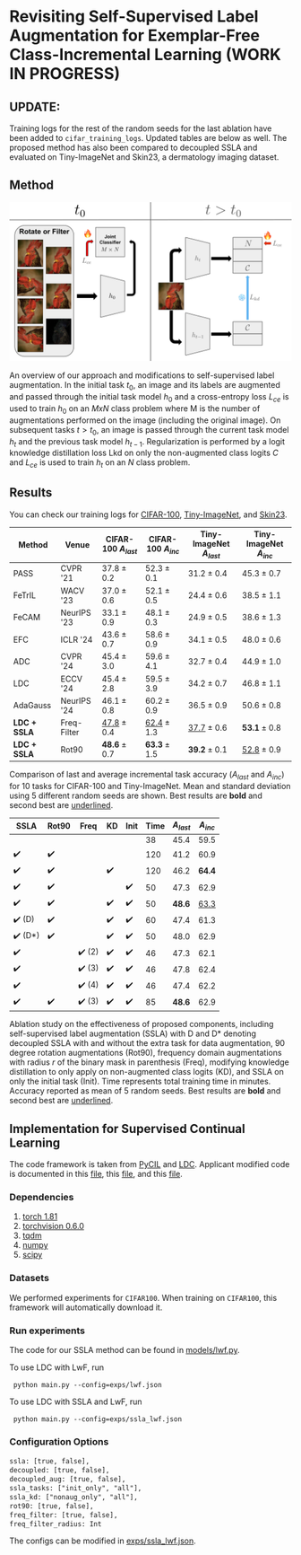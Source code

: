 # Revisiting Self-Supervised Label Augmentation for Exemplar-Free Class-Incremental Learning (WORK IN PROGRESS)

## UPDATE:

Training logs for the rest of the random seeds for the last ablation have been added to ```cifar_training_logs```. Updated tables are below as well. The proposed method has also been compared to decoupled SSLA and evaluated on Tiny-ImageNet and Skin23, a dermatology imaging dataset.

## Method
<p align="center">
  <img src="pictures/visual_model.png" alt="Proposed SSLA Design" />
</p>

An overview of our approach and modifications to self-supervised label augmentation. In the initial task $t_0$, an image and its labels are augmented and passed through the initial task model $h_0$ and a cross-entropy loss $L_{ce}$ is used to train $h_0$ on an $M x N$ class problem where M is the number of augmentations performed on the image (including the original image). On subsequent tasks $t > t_0$, an image is passed through the current task model $h_t$ and the previous task model $h_{t−1}$. Regularization is performed by a logit knowledge distillation loss Lkd on only the non-augmented class logits $C$ and $L_{ce}$ is used to train $h_t$ on
an $N$ class problem.

## Results

You can check our training logs for [CIFAR-100](https://github.com/arimitsu06/revisit_ssla/blob/main/cifar_training_logs), [Tiny-ImageNet](https://github.com/arimitsu06/revisit_ssla/blob/main/tinyimagenet_training_logs), and [Skin23](https://github.com/arimitsu06/revisit_ssla/blob/main/skin_training_logs).



| Method                 | Venue      | CIFAR-100 $A_{last}$ | CIFAR-100 $A_{inc}$ | Tiny-ImageNet $A_{last}$ | Tiny-ImageNet $A_{inc}$ |
|------------------------|-----------|------------------------|------------------------|---------------------------|---------------------------|
| PASS              | CVPR '21  | 37.8 ± 0.2             | 52.3 ± 0.1             | 31.2 ± 0.4                | 45.3 ± 0.7                |
| FeTrIL            | WACV '23  | 37.0 ± 0.6             | 52.1 ± 0.5             | 24.4 ± 0.6                | 38.5 ± 1.1                |
| FeCAM             | NeurIPS '23 | 33.1 ± 0.9             | 48.1 ± 0.3             | 24.9 ± 0.5                | 38.6 ± 1.3                |
| EFC               | ICLR '24  | 43.6 ± 0.7             | 58.6 ± 0.9             | 34.1 ± 0.5                | 48.0 ± 0.6                |
| ADC               | CVPR '24  | 45.4 ± 3.0             | 59.6 ± 4.1             | 32.7 ± 0.4                | 44.9 ± 1.0                |
| LDC               | ECCV '24  | 45.4 ± 2.8             | 59.5 ± 3.9             | 34.2 ± 0.7                | 46.8 ± 1.1                |
| AdaGauss         | NeurIPS '24 | 46.1 ± 0.8           | 60.2 ± 0.9           | 36.5 ± 0.9              | 50.6 ± 0.8              |
| **LDC + SSLA**       | Freq-Filter   | <ins>47.8</ins> ± 0.4         | <ins>62.4</ins> ± 1.3  | <ins>37.7</ins> ± 0.6            | **53.1** ± 0.8            |
| **LDC + SSLA**       | Rot90 | **48.6** ± 0.7         | **63.3** ± 1.5         | **39.2** ± 0.1            | <ins>52.8</ins> ± 0.9            |

Comparison of last and average incremental task accuracy ($A_{last}$ and $A_{inc}$)  for 10 tasks for CIFAR-100 and Tiny-ImageNet. Mean and standard deviation using 5 different random seeds are shown. Best results are **bold** and second best are <u>underlined</u>.

| SSLA          | Rot90 | Freq         | KD  | Init | Time  | $A_{last}$ | $A_{inc}$ |
|--------------|------|-------------|----|------|------|-----------|-----------|
|              |      |             |    |      | 38   | 45.4      | 59.5      |
| ✔️           | ✔️    |             |    |      | 120  | 41.2      | 60.9      |
| ✔️           | ✔️    |             | ✔️  |      | 120  | 46.2      | **64.4**  |
| ✔️           | ✔️    |             |    | ✔️    | 50   | 47.3      | 62.9      |
| ✔️           | ✔️    |             | ✔️  | ✔️    | 50   | **48.6**  | <ins>63.3</ins>    |
| ✔️ (D)       | ✔️    |             | ✔️  | ✔️    | 60   | 47.4      | 61.3      |
| ✔️ (D*)      | ✔️    |             | ✔️  | ✔️    | 50   | 48.0      | 62.9      |
| ✔️           |      | ✔️ (2)       | ✔️  | ✔️    | 46   | 47.3      | 62.1      |
| ✔️           |      | ✔️ (3)       | ✔️  | ✔️    | 46   | 47.8      | 62.4      |
| ✔️           |      | ✔️ (4)       | ✔️  | ✔️    | 46   | 47.4      | 62.2      |
| ✔️           | ✔️    | ✔️ (3)       | ✔️  | ✔️    | 85   | **48.6**  | 62.9      |

Ablation study on the effectiveness of proposed components, including self-supervised label augmentation (SSLA) with D and D* denoting decoupled SSLA with and without the extra task for data augmentation, 90 degree rotation augmentations (Rot90), frequency domain augmentations with radius $r$ of the binary mask in parenthesis (Freq), modifying knowledge distillation to only apply on non-augmented class logits (KD), and SSLA on only the initial task (Init). Time represents total training time in minutes. Accuracy reported as mean of 5 random seeds. Best results are **bold** and second best are <u>underlined</u>.

## Implementation for Supervised Continual Learning

The code framework is taken from [PyCIL](https://github.com/G-U-N/PyCIL) and [LDC](https://github.com/alviur/ldc). Applicant modified code is documented in this [file](https://github.com/Arimitsu06/revisit_ssla/blob/main/models/lwf.py), this [file](https://github.com/Arimitsu06/revisit_ssla/blob/main/exps/ssla_lwf.json), and this [file](https://github.com/Arimitsu06/revisit_ssla/blob/main/utils/inc_net.py).


### Dependencies
1. [torch 1.81](https://github.com/pytorch/pytorch)
2. [torchvision 0.6.0](https://github.com/pytorch/vision)
3. [tqdm](https://github.com/tqdm/tqdm)
4. [numpy](https://github.com/numpy/numpy)
5. [scipy](https://github.com/scipy/scipy)

### Datasets

We performed experiments for `CIFAR100`. When training on `CIFAR100`, this framework will automatically download it.

### Run experiments

The code for our SSLA method can be found in [models/lwf.py](https://github.com/arimitsu06/revisit_ssla/blob/main/models/lwf.py).

To use LDC with LwF, run

   ```
    python main.py --config=exps/lwf.json
   ```

To use LDC with SSLA and LwF, run

   ```
    python main.py --config=exps/ssla_lwf.json
   ```

### Configuration Options

```
ssla: [true, false],
decoupled: [true, false],
decoupled_aug: [true, false],
ssla_tasks: ["init_only", "all"],
ssla_kd: ["nonaug_only", "all"],
rot90: [true, false],
freq_filter: [true, false],
freq_filter_radius: Int
```

The configs can be modified in [exps/ssla_lwf.json](https://github.com/arimitsu06/revisit_ssla/blob/main/exps/ssla_lwf.json).